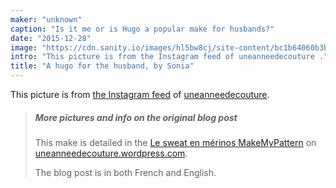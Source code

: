 ```yaml
---
maker: "unknown"
caption: "Is it me or is Hugo a popular make for husbands?"
date: "2015-12-28"
image: "https://cdn.sanity.io/images/hl5bw8cj/site-content/bc1b64060b3b0907157c2e1608b2b2610b81a4b0-1080x1080.jpg"
intro: "This picture is from the Instagram feed of uneanneedecouture ."
title: "A hugo for the husband, by Sonia"
---
```


This picture is from [the Instagram feed](https://www.instagram.com/p/_1j7FSgynG/)  of [uneanneedecouture](https://uneanneedecouture.wordpress.com/).

> ##### More pictures and info on the original blog post
> 
> This make is detailed in the [Le sweat en m&eacute;rinos MakeMyPattern](https://uneanneedecouture.wordpress.com/2015/12/28/le-sweat-en-merinos-makemypattern/) on [uneanneedecouture.wordpress.com](https://uneanneedecouture.wordpress.com/).
> 
> The blog post is in both French and English.

